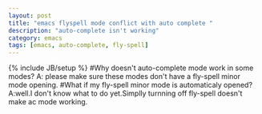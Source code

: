 ```yaml
---
layout: post
title: "emacs flyspell mode conflict with auto complete "
description: "auto-complete isn't working"
category: emacs
tags: [emacs, auto-complete, fly-spell]
---
```

{% include JB/setup %}
#Why doesn't auto-complete mode work in some modes?
A: please make sure these modes don't have a fly-spell minor mode opening.
#What if my fly-spell minor mode is automaticaly opened?
A:well.I don't know what to do yet.Simplly turnning off fly-spell doesn't make ac mode working.